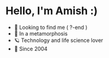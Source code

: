 # Hello, I'm Amish :)

- 🌸 Looking to find me ( ?-end ) 
- 🦋 In a metamorphosis
- 🪐 Technology and life science lover
- 🦭 Since 2004


